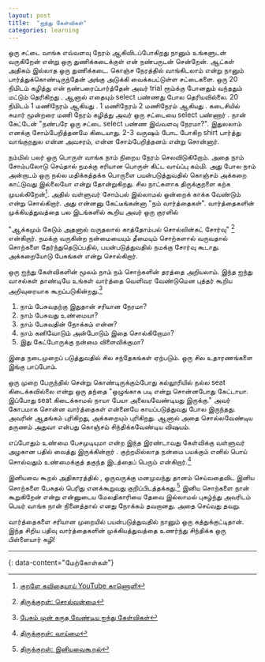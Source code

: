 ```yaml
---
layout: post
title:  "ஐந்து கேள்விகள்"
categories: learning
---
```


ஒரு சட்டை வாங்க எவ்வளவு நேரம் ஆகிவிடப்போகிறது நானும் உங்களுடன் வருகிறேன் என்று ஒரு துணிக்கடைக்குள் என் நண்பருடன் சென்றேன்.  ஆட்கள் அதிகம் இல்லாத ஒரு துணிக்கடை. கொஞ்ச நேரத்தில் வாங்கிடலாம் என்று நானும் பார்த்துக்கொண்டிருந்தேன் அங்கு அடுக்கி  வைக்கபட்டுள்ள சட்டைகளை. ஒரு 20 நிமிடம் கழித்து என் நண்பரைப்பார்த்தேன் அவர் trial ரூம்க்கு போனதும் வந்ததும் மட்டும் தெரிகிறது . ஆனால் எதையும் select பண்ணது போல தெரியவில்லை. 20 நிமிடம் 1 மணிநேரம் ஆகியது . 1 மணிநேரம் 2 மணிநேரம் ஆகியது . கடைசியில் சுமார் மூன்றரை மணி நேரம் கழித்து அவர் ஒரு சட்டையை select பண்ணார் . நான் கேட்டேன் "நண்பரே ஒரு சட்டை select பண்ண இவ்வளவு நேரமா?". இதுலலாம் எனக்கு சோம்பேறித்தனமே கிடையாது. 2-3 வருஷம் போட போகிற shirt பார்த்து வாங்குறதுல என்ன அவசரம், என்ன சோம்பேறித்தனம் என்று சொன்னார். 

நம்மில் பலர் ஒரு பொருள் வாங்க நாம் நிறைய நேரம் செலவிடுகிறோம். அதை நாம் சோம்பலோடு செய்தால் நமக்கு சரியான பொருள் கிட்ட வாய்ப்பு கம்மி. அது போல நாம் அன்றாடம் ஒரு நல்ல மதிக்கத்தக்க பொருளை பயன்படுத்துவதில் கொஞ்சம் அக்கறை காட்டுவது இல்லையோ என்று தோன்றுகிறது. சில நாட்களாக திருக்குறளை கற்க முயல்கிறேன்[^4]. அதில் வள்ளுவர் சோம்பல் இல்லாமல் ஒன்றைக் காக்க வேண்டும் என்று சொல்கிறார். அது என்னனு கேட்டீங்கன்னா "நம் வார்த்தைகள்". வார்த்தைகளின் முக்கியத்துவத்தை பல இடங்களில் கூறிய அவர் ஒரு குரளில் 

"ஆக்கமும் கேடும் அதனால் வருதலால் காத்தோம்பல் சொல்லின்கட் சோர்வு" [^1]
என்கிறார். நமக்கு வருகின்ற நன்மையையும் தீமையும் சொற்களால் வருவதால் சொற்களை தேர்ந்துதெடுப்பதில், பயன்படுத்துவதில் நமக்கு சோர்வு கூடாது. அக்கறையோடு பேசுங்கள் என்று சொல்கிறார்.

ஒரு ஐந்து கேள்விகளின் மூலம் நாம் நம் சொற்களின் தரத்தை அறியலாம். இந்த ஐந்து வாசல்கள் தாண்டியே உங்கள் வார்த்தை வெளிவர வேண்டுமென புத்தர் கூறிய அறிவுரையாக கூறப்படுகின்றது.[^2]

1. நாம் பேசுவதற்கு இதுதான் சரியான நேரமா?
2. நாம் பேசுவது உண்மையா?
3. நாம் பேசுவதின் நோக்கம் என்ன?
4. நாம் கனிவோடும் அன்போடும் இதை சொல்கிறோமா?
5. இது கேட்போருக்கு நன்மை விளைவிக்குமா?

இதை நடைமுறைப் படுத்துவதில் சில சந்தேகங்கள் ஏற்படும். ஒரு சில உதாரணங்களை இங்கு பாப்போம்.

ஒரு முறை பேருந்தில் சென்று கொண்டிருக்கும்போது கல்லூரியில் நல்ல seat கிடைக்கவில்லை என்று ஒரு தந்தை "ஒழுங்காக படி என்று சொன்னபோது கேட்டாயா. இப்போது seat கிடைக்காமல் நாயா பேயா அலையவேண்டியது இருக்கு." அவர் கோபமாக சொன்ன வார்த்தைகள் என்னையே காயப்படுத்துவது போல இருந்தது. அவரின் ஆதங்கம் புரிகிறது, அக்கறையும் புரிகிறது. ஆனால் அதை சொல்லவேண்டிய தருணம் அதுவா என்பது கொஞ்சம் சிந்திக்கவேண்டிய விஷயம்.

எப்போதும் உண்மை பேசமுடியுமா என்ற இந்த இரண்டாவது கேள்விக்கு வள்ளுவர் அழகான பதில் வைத்து இருக்கின்றார் . குற்றமில்லாத நன்மை பயக்கும் எனில் பொய் சொல்வதும்  உண்மைக்குத் தகுந்த  இடத்தைப்  பெரும் என்கிறார்.[^3] 

இனியவை கூறல் அதிகாரத்தில் , ஒருவருக்கு மனமுவந்து தானம்  செய்வதைவிட  இனிய சொற்களை பேசுதல் பெரிது எனக்கூறுவது குறிப்பிடத்தக்கது.[^5] இனிய சொற்களை நான் கூறுகிறேன் என்று என்னுடைய மேலதிகாரியை தேவை இல்லாமல் புகழ்ந்து அவரிடம் பெயர் வாங்க நான் நினைத்தால் எனது நோக்கம் தவறானது. அதை செய்வது தவறு.

வார்த்தைகளை சரியான முறையில் பயன்படுத்துவதில் நானும் ஒரு கத்துக்குட்டிதான். இந்த சிறிய பதிவு வார்த்தைகளின் முக்கியத்துவத்தை உணர்ந்து சிந்திக்க ஒரு பிள்ளையார் சுழி!

---
{: data-content="மேற்கோள்கள்"}

[^1]: [திருக்குறள்: சொல்வன்மை](https://dailyprojectthirukkural.blogspot.com/2020/03/Kural642.html)
[^2]: [பேசும் முன் கருத வேண்டிய ஐந்து கேள்விகள்](https://brightwayzen.org/five-things-to-consider-before-speaking/)
[^3]: [திருக்குறள்: வாய்மை](https://dailyprojectthirukkural.blogspot.com/2018/01/kural292.html)
[^4]: [குறளே கவிதையாய் YouTube காணொளி](https://www.youtube.com/watch?v=iCkxmgcMM80)
[^5]: [திருக்குறள்: இனியவைகூறல்](https://dailyprojectthirukkural.blogspot.com/2017/03/kural92.html)

